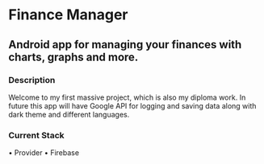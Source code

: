 # Finance Manager

## Android app for managing your finances with charts, graphs and more.

### Description

Welcome to my first massive project, which is also my diploma work. In future this app will have Google API for logging and saving data along with dark theme and different languages.

### Current Stack

• Provider
• Firebase
